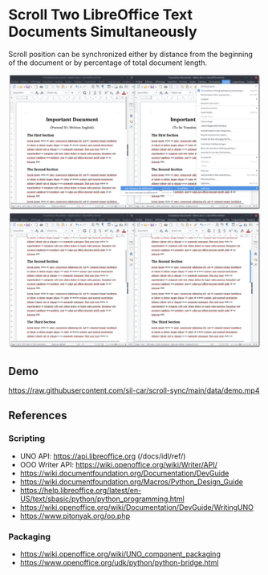 # Scroll Two LibreOffice Text Documents Simultaneously

Scroll position can be synchronized either by distance from the beginning of the
document or by percentage of total document length.

![menu](data/menu.png)
![scrolling](data/scrolling.png)

## Demo

https://raw.githubusercontent.com/sil-car/scroll-sync/main/data/demo.mp4

## References

### Scripting
- UNO API: https://api.libreoffice.org (/docs/idl/ref/)
- OOO Writer API: https://wiki.openoffice.org/wiki/Writer/API/
- https://wiki.documentfoundation.org/Documentation/DevGuide
- https://wiki.documentfoundation.org/Macros/Python_Design_Guide
- https://help.libreoffice.org/latest/en-US/text/sbasic/python/python_programming.html
- https://wiki.openoffice.org/wiki/Documentation/DevGuide/WritingUNO
- https://www.pitonyak.org/oo.php

### Packaging
- https://wiki.openoffice.org/wiki/UNO_component_packaging
- https://www.openoffice.org/udk/python/python-bridge.html
